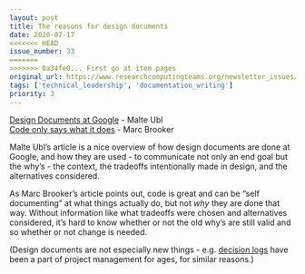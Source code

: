 ```yaml
---
layout: post
title: The reasons for design documents
date: 2020-07-17
<<<<<<< HEAD
issue_number: 33
=======
>>>>>>> 0a34fe0... First go at item pages
original_url: https://www.researchcomputingteams.org/newsletter_issues/0033
tags: ['technical_leadership', 'documentation_writing']
priority: 3
---
```


<!-- markdownlint-disable MD033 -->
<!-- markdownlint-disable MD041 -->
<!-- markdownlint-disable MD049 -->

[Design Documents at Google](https://www.industrialempathy.com/posts/design-docs-at-google/) - Malte Ubl<br/>
[Code only says what it does](https://brooker.co.za/blog/2020/06/23/code.html) - Marc Brooker

Malte Ubl’s article is a nice overview of how design documents are done at Google, and how they are used - to communicate not only an end goal but the why’s - the context, the tradeoffs intentionally made in design, and the alternatives considered.

As Marc Brooker’s article points out, code is great and can be “self documenting” at what things actually do, but not *why* they are done that way.  Without information like what tradeoffs were chosen and alternatives considered, it’s hard to know whether or not the old why’s are still valid and so whether or not change is needed.

(Design documents are not especially new things - e.g. [decision logs](https://www.girlsguidetopm.com/project-decision-log/) have been a part of project management for ages, for similar reasons.)

